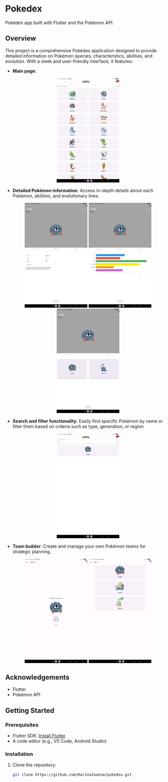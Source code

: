# Pokedex

Pokédex app built with Flutter and the Pokémon API.

## Overview

This project is a comprehensive Pokédex application designed to provide detailed information on Pokémon species, characteristics, abilities, and evolution. With a sleek and user-friendly interface, it features:

- **Main page**:

  <p align="center">
    <img src="images/main.jpeg" alt="Main page" width="200"/>
  </p>

- **Detailed Pokémon information**: Access in-depth details about each Pokémon, abilities, and evolutionary lines.

  <p align="center">
    <img src="images/description.jpeg" alt="Detailed Pokémon information" width="200"/>
    <img src="images/abilities.jpeg" alt="Pokémon abilities" width="200"/>
    <img src="images/evolution.jpeg" alt="Pokémon evolution" width="200"/>
  </p>

- **Search and filter functionality**: Easily find specific Pokémon by name or filter them based on criteria such as type, generation, or region.

  <p align="center">
    <img src="images/filter.jpeg" alt="Search and filter functionality" width="200"/>
  </p>

- **Team builder**: Create and manage your own Pokémon teams for strategic planning.

  <p align="center">
    <img src="images/teamup.jpeg" alt="Team builder" width="200"/>
    <img src="images/team.jpeg" alt="Team" width="200"/>
  </p>

## Acknowledgements

- Flutter
- Pokémon API

## Getting Started

### Prerequisites

- Flutter SDK: [Install Flutter](https://flutter.dev/docs/get-started/install)
- A code editor (e.g., VS Code, Android Studio)

### Installation

1. Clone the repository:
   ```sh
   git clone https://github.com/KarinaJoanna/pokedex.git


